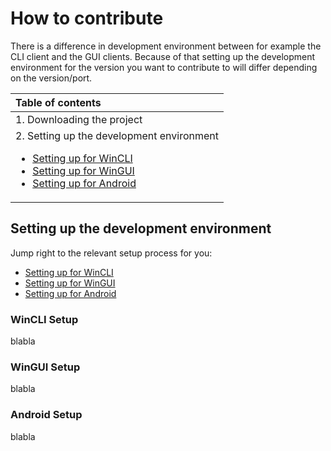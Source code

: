 # How to contribute
There is a difference in development environment between for example the CLI client and the GUI clients. Because of that setting up the development environment for the version you want to contribute to will differ depending on the version/port.

|Table of contents|
|:----------------|
|1. Downloading the project|
|2. Setting up the development environment</li><ul><li>[Setting up for WinCLI](#WinCLI-Setup)</li><li>[Setting up for WinGUI](#WinGUI-Setup)</li><li>[Setting up for Android](#Android-Setup)</li></ul>|

## Setting up the development environment 
Jump right to the relevant setup process for you:
- [Setting up for WinCLI](#WinCLI-Setup)
- [Setting up for WinGUI](#WinGUI-Setup)
- [Setting up for Android](#Android-Setup)

### WinCLI Setup
blabla

### WinGUI Setup
blabla

### Android Setup
blabla
